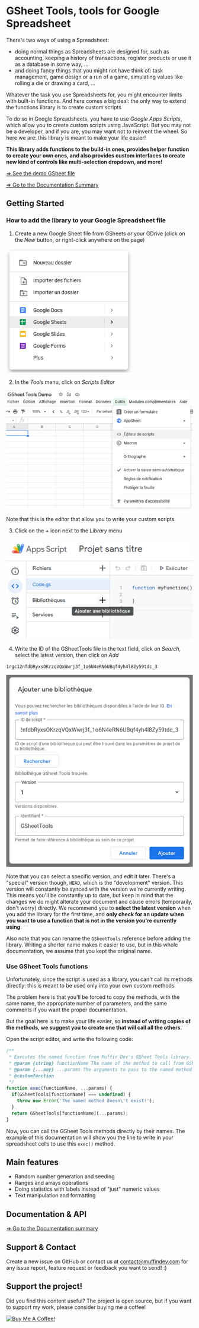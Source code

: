 # GSheet Tools, tools for Google Spreadsheet

There's two ways of using a Spreadsheet:

- doing normal things as Spreadsheets are designed for, such as accounting, keeping a history of transactions, register products or use it as a database in some way, ...
- and doing fancy things that you might not have think of: task management, game design or a run of a game, simulating values like rolling a die or drawing a card, ...

Whatever the task you use Spreadsheets for, you might encounter limits with built-in functions. And here comes a big deal: the only way to extend the functions library is to create custom scripts

To do so in Google Spreadsheets, you have to use *Google Apps Scripts*, which allow you to create custom scripts using JavaScript. But you may not be a developer, and if you are, you may want not to reinvent the wheel. So here we are: this library is meant to make your life easier!

**This library adds functions to the build-in ones, provides helper function to create your own ones, and also provides custom interfaces to create new kind of controls like multi-selection dropdown, and more!**

[=> See the demo GSheet file](https://docs.google.com/spreadsheets/d/1zDmaj13WSpqipvsp2zQifvE1kYUMerEtlKzeSdK1a04/edit?usp=sharing)

[=> Go to the Documentation Summary](./src/doc/README.md)

## Getting Started

### How to add the library to your Google Spreadsheet file

1. Create a new Google Sheet file from GSheets or your GDrive (click on the *New* button, or right-click anywhere on the page)

![Create a new GSheet](./src/doc/images/getting-started/new-gsheet.png)

2. In the *Tools* menu, click on *Scripts Editor*

![Open the scripts editor](./src/doc/images/getting-started/scripts-editor.png)

Note that this is the editor that allow you to write your custom scripts.

3. Click on the *+* icon next to the *Library* menu

![Open the "Add Library" popup](./src/doc/images/getting-started/open-add-library-popup.png)

4. Write the ID of the GSheetTools file in the text field, click on *Search*, select the latest version, then click on *Add*

```txt
1rgc12nfdbRyxsOKrzqVQxWwrj3f_1o6N4eRN6UBqf4yh4l8Zy59tdc_3
```

![Open the "Add Library" popup](./src/doc/images/getting-started/add-library.png)

Note that you can select a specific version, and edit it later. There's a "special" version though, `HEAD`, which is the "development" version. This version will constantly be synced with the version we're currently writing. This means you'll be constantly up to date, but keep in mind that the changes we do might alterate your document and cause errors (temporarily, don't worry) directly. We recommend you to **select the latest version** when you add the library for the first time, and **only check for an update when you want to use a function that is not in the version you're currently using**.

Also note that you can rename the `GSheetTools` reference before adding the library. Writing a shorter name makes it easier to use, but in this whole documentation, we assume that you kept the original name.

### Use GSheet Tools functions

Unfortunately, since the script is used as a library, you can't call its methods directly: this is meant to be used only into your own custom methods.

The problem here is that you'll be forced to copy the methods, with the same name, the appropriate number of parameters, and the same comments if you want the proper documentation.

But the goal here is to make your life easier, so **instead of writing copies of the methods, we suggest you to create one that will call all the others**.

Open the script editor, and write the following code:

```js
/**
 * Executes the named function from Muffin Dev's GSheet Tools library. You can pass an infinity of parameters to this method, as the function to call needs.
 * @param {string} functionName The name of the method to call from GSheet Tools library.
 * @param {...any} ...params The arguments to pass to the named method.
 * @customfunction
 */
function exec(functionName, ...params) {
  if(GSheetTools[functionName] === undefined) {
    throw new Error('The named method doesn\'t exist!');
  }
  return GSheetTools[functionName](...params);
}
```

Now, you can call the GSheet Tools methods directly by their names. The example of this documentation will show you the line to write in your spreadsheet cells to use this `exec()` method.

## Main features

- Random number generation and seeding
- Ranges and arrays operations
- Doing statistics with labels instead of "just" numeric values
- Text manipulation and formatting

## Documentation & API

[=> Go to the Documentation summary](./src/doc/summary)

## Support & Contact

Create a new issue on GitHub or contact us at contact@muffindev.com for any issue report, feature request or feedback you want to send! :)

## Support the project!

Did you find this content useful? The project is open source, but if you want to support my work, please consider buying me a coffee!

[![Buy Me A Coffee!](https://drive.google.com/uc?id=1YtIhCd6oDnTfzlwInnWXOhJ3oBTQk_Cr)](https://www.buymeacoffee.com/muffindev)